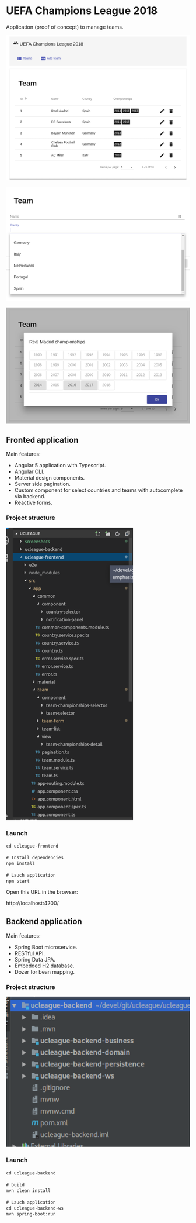 # UEFA Champions League 2018

Application (proof of concept) to manage teams.

![alt text](./screenshots/main.png "Main screen")

![alt text](./screenshots/autocomplete.png "Autcomplete")

![alt text](./screenshots/modal.png "Modal")

## Fronted application

Main features:

* Angular 5 application with Typescript.
* Angular CLI.
* Material design components.
* Server side pagination.
* Custom component for select countries and teams with autocomplete via backend.
* Reactive forms.

### Project structure

![alt text](./screenshots/frontend-folder-structure.png "Frontend folder structure")

### Launch

```
cd ucleague-frontend

# Install dependencies
npm install

# Lauch application
npm start
```

Open this URL in the browser:

http://localhost:4200/


## Backend application

Main features:

* Spring Boot microservice.
* RESTful API.
* Spring Data JPA.
* Embedded H2 database.
* Dozer for bean mapping.

### Project structure

![alt text](./screenshots/backend-folder-structure.png "Backend folder structure")


### Launch

```
cd ucleague-backend

# build
mvn clean install

# Lauch application
cd ucleague-backend-ws
mvn spring-boot:run
```
